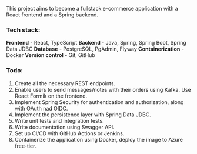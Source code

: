 This project aims to become a fullstack e-commerce application with a React frontend and a Spring backend.

### Tech stack:
**Frontend** - React, TypeScript
**Backend** - Java, Spring, Spring Boot, Spring Data JDBC
**Database** - PostgreSQL, PgAdmin, Flyway
**Containerization** - Docker
**Version control** - Git, GitHub

### Todo:
1. Create all the necessary REST endpoints.
2. Enable users to send messages/notes with their orders using Kafka. Use React Formik on the frontend.
3. Implement Spring Security for authentication and authorization, along with OAuth nad OIDC.
4. Implement the persistence layer with Spring Data JDBC.
5. Write unit tests and integration tests.
6. Write documentation using Swagger API.
7. Set up CI/CD with GitHub Actions or Jenkins.
8. Containerize the application using Docker, deploy the image to Azure free-tier.

